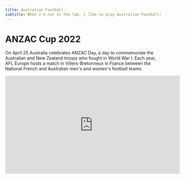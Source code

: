 ```yaml
---
title: Australian Football
subtitle: When I'm not in the lab, I like to play Australian Football! I previously played for the Paris Cockerelles, and am currently playing for the Stockholm Giants. 
---
```


# ANZAC Cup 2022

On April 25 Australia celebrates ANZAC Day, a day to commemorate the Australian and New Zealand troops who fought in World War I. Each year, AFL Europe hosts a match in Villers-Bretonneux in France between the National French and Australian men's and women's football teams.

<p style="text-align:center;">
<iframe style = "float: center" width="560" height="315" src="https://www.youtube.com/embed/bDzfqeUR8IU" title="YouTube video player" frameborder="0" allow="accelerometer; autoplay; clipboard-write; encrypted-media; gyroscope; picture-in-picture" allowfullscreen></iframe>
</p>
